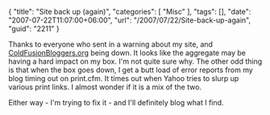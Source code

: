 {
	"title": "Site back up (again)",
	"categories": [
		"Misc"
	],
	"tags": [],
	"date": "2007-07-22T11:07:00+06:00",
	"url": "/2007/07/22/Site-back-up-again",
	"guid": "2211"
}

Thanks to everyone who sent in a warning about my site, and <a href="http://www.coldfusionbloggers.org">ColdFusionBloggers.org</a> being down. It looks like the aggregate may be having a hard impact on my box. I'm not quite sure why. The other odd thing is that when the box goes down, I get a butt load of error reports from my blog timing out on print.cfm. It times out when Yahoo tries to slurp up various print links. I almost wonder if it is a mix of the two. 

Either way - I'm trying to fix it - and I'll definitely blog what I find.